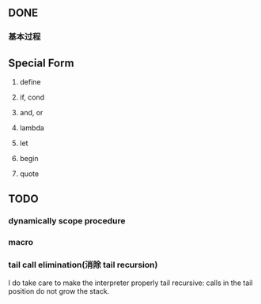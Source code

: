 
## DONE
### 基本过程

## Special Form
1. define

2. if, cond

3. and, or

4. lambda

5. let

6. begin

7. quote

## TODO
### dynamically scope procedure

### macro

### tail call elimination(消除 tail recursion)
  I do take care to make the interpreter properly tail recursive: calls in the tail position do not grow the stack.

